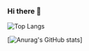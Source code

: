 ### Hi there 👋

![Top Langs](https://github-readme-stats-2bsf.vercel.app/api/top-langs/?username=bukxy&layout=compact)

[![Anurag's GitHub stats](https://github-readme-stats-2bsf.vercel.app/api?username=bukxy)]


<!--
**bukxy/bukxy** is a ✨ _special_ ✨ repository because its `README.md` (this file) appears on your GitHub profile.

Here are some ideas to get you started:

- 🔭 I’m currently working on ...
- 🌱 I’m currently learning ...
- 👯 I’m looking to collaborate on ...
- 🤔 I’m looking for help with ...
- 💬 Ask me about ...
- 📫 How to reach me: ...
- 😄 Pronouns: ...
- ⚡ Fun fact: ...
-->
